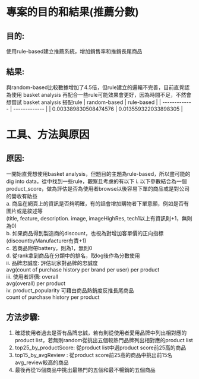 # 專案的目的和結果(推薦分數) 
## 目的: 
使用rule-based建立推薦系統，增加銷售率和推銷長尾商品
## 結果: 
與random-based比較數據增加了4.5倍，但rule建立的邏輯不完善，目前直覺認為使用 basket analysis 再配合一些rule可能效果會更好，因為時間不足，不然會想嘗試 basket analysis 搭配rule
| random-based  | rule-based |
| ------------- | ------------- |
| 0.003389830508474576  | 0.013559322033898305  |

# 工具、方法與原因
## 原因:
 一開始直覺想使用basket analysis，但題目的主題為rule-based，所以盡可能的dig into data，從中找到一些rule，觀察且考慮的有以下
i. 以下參數結合為一個product_score，做為評估是否為使用者browse以後容易下單的商品或是對公司的營收有助益  
    a. 商品在網頁上的資訊是否夠明確，有的話會增加購物者下單意願，例如是否有圖片或是敘述等  
         (title, feature, description. image, imageHighRes, tech1以上有資訊則+1，無則為0)  
    b. 如果商品得到製造商的discount，也視為對增加客單價的正向指標 (discountbyManufacturer有責+1)  
    c.  若商品附帶battery，則為1，無則0  
    d.  從rank拿到商品在分類中的排名，取log後作為分數使用  
ii. 品牌忠誠度: 評估玩家對品牌的忠誠度  
avg(count of purchase history per brand per user) per product  
iii. 使用者評價: overall  
avg(overall) per product  
iv.  product_popularity 可藉由商品熱銷度反推長尾商品  
count of purchase history per product  

## 方法步驟:
1. 確認使用者過去是否有品牌忠誠，若有則從使用者愛用品牌中列出相對應的product list，若無則random從挑出五個較熱門品牌列出相對應的product list  
2.  top25_by_productScore: 從product list中選product score前25高的商品  
3.  top15_by_avgReview : 從product score前25高的商品中挑出前15名avg_review較高的商品  
4. 最後再從15個商品中挑出最熱門的五個和最不暢銷的五個商品  
